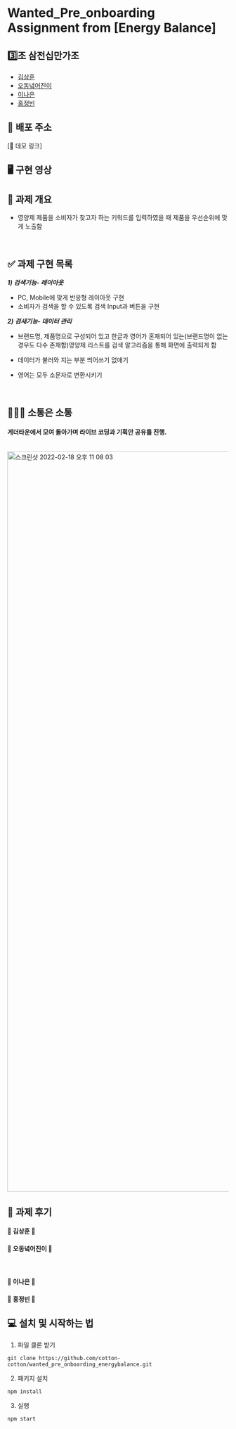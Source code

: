 # Wanted_Pre_onboarding Assignment from [Energy Balance]

## 3️⃣조 삼전십만가조

- [김상훈](https://github.com/Ho0on)
- [오동녘어진이](https://github.com/eojine94)
- [이나은](https://github.com/cotton-cotton)
- [홍정빈](https://github.com/tohjbin2)

## 🚀 배포 주소

[🔗 데모 링크]

## 🖥 구현 영상

## 🥑 과제 개요

- 영양제 제품을 소비자가 찾고자 하는 키워드를 입력하였을 때 제품을 우선순위에 맞게 노출함

  <br>

## ✅ 과제 구현 목록

**_1) 검색기능- 레이아웃_**

- PC, Mobile에 맞게 반응형 레이아웃 구현
- 소비자가 검색을 할 수 있도록 검색 Input과 버튼을 구현

**_2) 검새기능- 데이터 관리_**

- 브랜드명, 제품명으로 구성되어 있고 한글과 영어가 혼재되어 있는(브랜드명이 없는 경우도 다수 존재함)영양제 리스트를 검색 알고리즘을 통해 화면에 출력되게 함
- 데이터가 불러와 지는 부분 띄어쓰기 없애기
- 영어는 모두 소문자로 변환시키기

  <br>

## 👨🏼‍💻 소통은 소통

#### 게더타운에서 모여 돌아가며 라이브 코딩과 기획안 공유를 진행.
  <br>

  <img width="1684" alt="스크린샷 2022-02-18 오후 11 08 03" src="https://user-images.githubusercontent.com/63281199/154698116-9a6bb55e-bd10-4f38-b900-7b092eecaf45.png">

  
## 🍉 과제 후기

#### 🍩 김상훈 🍩


#### 🍿 오동녘어진이 🍿

&nbsp;&nbsp;

#### 🍭 이나은 🍭


#### 🍙 홍정빈 🍙



## 💻 설치 및 시작하는 법

1. 파일 클론 받기

```
git clone https://github.com/cotton-cotton/wanted_pre_onboarding_energybalance.git
```

2. 패키지 설치

```
npm install

```

3. 실행

```
npm start
```
